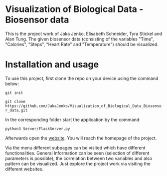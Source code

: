 # Visualization of Biological Data - Biosensor data

<!-- Describe your project in brief -->
This is the project work of Jaka Jenko, Elisabeth Schneider, Tyra Stickel and Alan Tung. The given biosensor data (consisting of the variables "Time", "Calories", "Steps", "Heart Rate" and "Temperature") should be visualized.


# Installation and usage

To use this project, first clone the repo on your device using the command below:

```git init```

```git clone https://github.com/JakaJenko/Visualization_of_Biological_Data_Biosensor_data.git```

In the corresponding folder start the application by the command:

```python3 Server/FlaskServer.py```

Afterwards open the [website](http://127.0.0.1:5000/home). You will reach the homepage of the project.

Via the menu different subpages can be visited which have different functionalities. General Information can be seen (selection of different parameters is possible), the correlation between two variables and also pattern can be visualized. Just explore the project work via visiting the different websites.
